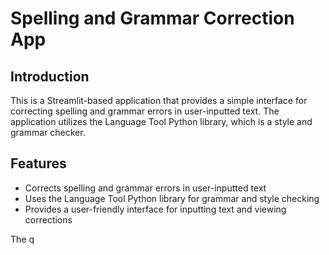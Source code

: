 Spelling and Grammar Correction App
=====================================

Introduction
------------

This is a Streamlit-based application that provides a simple interface for correcting spelling and grammar errors in user-inputted text. The application utilizes the Language Tool Python library, which is a style and grammar checker.

Features
--------

*   Corrects spelling and grammar errors in user-inputted text
*   Uses the Language Tool Python library for grammar and style checking
*   Provides a user-friendly interface for inputting text and viewing corrections

The q